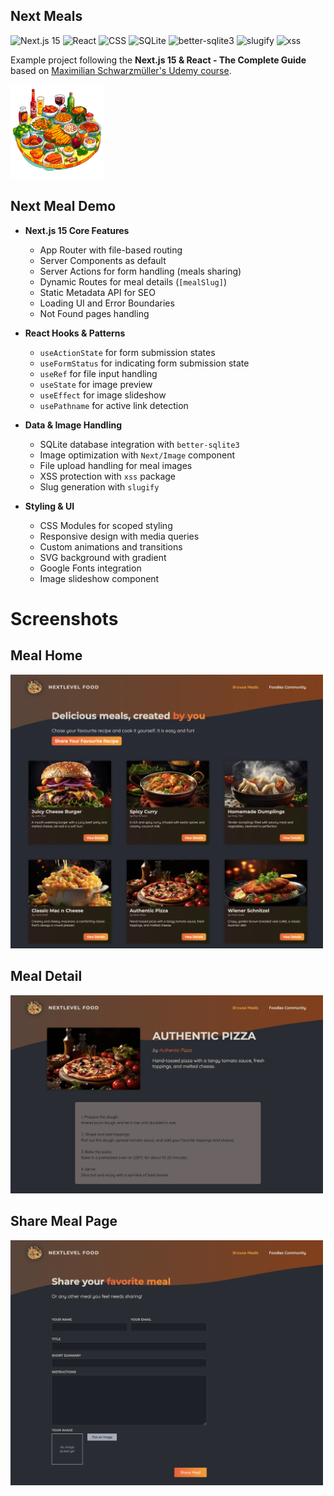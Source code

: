 ## Next Meals

![Next.js 15](https://img.shields.io/badge/-Next.js%2015-000000?style=flat-square&logo=next.js)
![React](https://img.shields.io/badge/-React-61DAFB?style=flat-square&logo=react&logoColor=black)
![CSS](https://img.shields.io/badge/-CSS-1572B6?style=flat-square&logo=css3)
![SQLite](https://img.shields.io/badge/-SQLite-003B57?style=flat-square&logo=sqlite)
![better-sqlite3](https://img.shields.io/badge/-better--sqlite3-4479A1?style=flat-square)
![slugify](https://img.shields.io/badge/-slugify-9cf?style=flat-square)
![xss](https://img.shields.io/badge/-xss-red?style=flat-square)

Example project following the **Next.js 15 & React - The Complete Guide** based on [Maximilian Schwarzmüller's Udemy course](https://www.udemy.com/course/react-the-complete-guide-incl-redux).

<img src="public/images/logo.png" width="150" alt="Next Meal Logo" />

## Next Meal Demo

- **Next.js 15 Core Features**

  - App Router with file-based routing
  - Server Components as default
  - Server Actions for form handling (meals sharing)
  - Dynamic Routes for meal details (`[mealSlug]`)
  - Static Metadata API for SEO
  - Loading UI and Error Boundaries
  - Not Found pages handling

- **React Hooks & Patterns**

  - `useActionState` for form submission states
  - `useFormStatus` for indicating form submission state
  - `useRef` for file input handling
  - `useState` for image preview
  - `useEffect` for image slideshow
  - `usePathname` for active link detection

- **Data & Image Handling**

  - SQLite database integration with `better-sqlite3`
  - Image optimization with `Next/Image` component
  - File upload handling for meal images
  - XSS protection with `xss` package
  - Slug generation with `slugify`

- **Styling & UI**

  - CSS Modules for scoped styling
  - Responsive design with media queries
  - Custom animations and transitions
  - SVG background with gradient
  - Google Fonts integration
  - Image slideshow component

# Screenshots

## Meal Home

<img src="public/readme/next-meals-home.png" width="500" alt="Next Meal Home" />

## Meal Detail

<img src="public/readme/next-meals-detail.png" width="500" alt="Next Meal Detail" />

## Share Meal Page

<img src="public/readme/next-meals-share.png" width="500" alt="Next Meal Share" />

